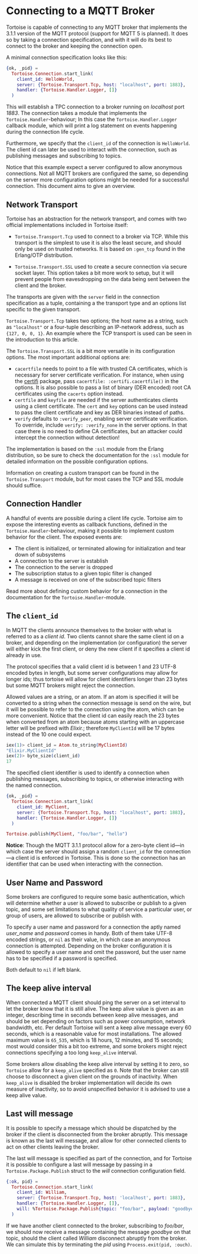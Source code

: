 # Connecting to a MQTT Broker

Tortoise is capable of connecting to any MQTT broker that implements
the 3.1.1 version of the MQTT protocol (support for MQTT 5 is
planned). It does so by taking a connection specification, and with it
will do its best to connect to the broker and keeping the connection
open.

A minimal connection specification looks like this:

``` elixir
{ok, _pid} =
  Tortoise.Connection.start_link(
    client_id: HelloWorld,
    server: {Tortoise.Transport.Tcp, host: "localhost", port: 1883},
    handler: {Tortoise.Handler.Logger, []}
  )
```

This will establish a TPC connection to a broker running on
*localhost* port *1883*. The connection takes a module that implements
the `Tortoise.Handler`-behaviour; In this case the
`Tortoise.Handler.Logger` callback module, which will print a log
statement on events happening during the connection life cycle.

Furthermore, we specify that the `client_id` of the connection is
`HelloWorld`. The client id can later be used to interact with the
connection, such as publishing messages and subscribing to topics.

Notice that this example expect a server configured to allow anonymous
connections. Not all MQTT brokers are configured the same, so
depending on the server more configuration options might be needed for
a successful connection. This document aims to give an overview.

## Network Transport

Tortoise has an abstraction for the network transport, and comes
with two official implementations included in Tortoise itself:

  - `Tortoise.Transport.Tcp` used to connect to a broker via
    TCP. While this transport is the simplest to use it is also the
    least secure, and should only be used on trusted networks. It is
    based on `:gen_tcp` found in the Erlang/OTP distribution.

  - `Tortoise.Transport.SSL` used to create a secure connection via
    secure socket layer. This option takes a bit more work to setup,
    but it will prevent people from eavesdropping on the data being
    sent between the client and the broker.

The transports are given with the `server` field in the connection
specification as a tuple, containing a the transport type and an
options list specific to the given transport.

`Tortoise.Transport.Tcp` takes two options; the host name as a string,
such as `"localhost"` or a four-tuple describing an IP-network
address, such as `{127, 0, 0, 1}`. An example where the TCP transport
is used can be seen in the introduction to this article.

The `Tortoise.Transport.SSL` is a bit more versatile in its
configuration options. The most important additional options are:

  - `cacertfile` needs to point to a file with trusted CA
    certificates, which is necessary for server certificate
    verification. For instance, when using the
    [certifi](https://hex.pm/packages/certifi) package, pass
    `cacertfile: :certifi.cacertfile()` in the options. It is also
    possible to pass a list of binary (DER encoded) root CA
    certificates using the `cacerts` option instead.
  - `certfile` and `keyfile` are needed if the server authenticates
    clients using a client certificate. The `cert` and `key` options
    can be used instead to pass the client certificate and key as
    DER binaries instead of paths.
  - `verify` defaults to `:verify_peer`, enabling server certificate
    verification. To override, include `verify: :verify_none` in the
    server options. In that case there is no need to define CA
    certificates, but an attacker could intercept the connection
    without detection!

The implementation is based on the `:ssl` module from the Erlang
distribution, so be sure to check the documentation for the `:ssl`
module for detailed information on the possible configuration
options.

Information on creating a custom transport can be found in the
`Tortoise.Transport` module, but for most cases the TCP and SSL module
should suffice.

## Connection Handler

A handful of events are possible during a client life cycle. Tortoise
aim to expose the interesting events as callback functions, defined in
the `Tortoise.Handler`-behaviour, making it possible to implement
custom behavior for the client. The exposed events are:

  - The client is initialized, or terminated allowing for
    initialization and tear down of subsystems
  - A connection to the server is establish
  - The connection to the server is dropped
  - The subscription status to a given topic filter is changed
  - A message is received on one of the subscribed topic filters

Read more about defining custom behavior for a connection in the
documentation for the `Tortoise.Handler`-module.

## The `client_id`

In MQTT the clients announce themselves to the broker with what is
referred to as a *client id*. Two clients cannot share the same client
id on a broker, and depending on the implementation (or configuration)
the server will either kick the first client, or deny the new client
if it specifies a client id already in use.

The protocol specifies that a valid client id is between 1 and 23
UTF-8 encoded bytes in length, but some server configurations may
allow for longer ids; thus tortoise will allow for client identifiers
longer than 23 bytes but some MQTT brokers might reject the
connection.

Allowed values are a string, or an atom. If an atom is specified it
will be converted to a string when the connection message is send on
the wire, but it will be possible to refer to the connection using the
atom, which can be more convenient. Notice that the client id can
easily reach the 23 bytes when converted from an atom because atoms
starting with an uppercase letter will be prefixed with *Elixir.*;
therefore `MyClientId` will be 17 bytes instead of the 10 one could
expect.

``` elixir
iex(1)> client_id = Atom.to_string(MyClientId)
"Elixir.MyClientId"
iex(2)> byte_size(client_id)
17
```

The specified client identifier is used to identify a connection when
publishing messages, subscribing to topics, or otherwise interacting
with the named connection.

``` elixir
{ok, _pid} =
  Tortoise.Connection.start_link(
    client_id: MyClient,
    server: {Tortoise.Transport.Tcp, host: "localhost", port: 1883},
    handler: {Tortoise.Handler.Logger, []}
  )

Tortoise.publish(MyClient, "foo/bar", "hello")
```

**Notice**: Though the MQTT 3.1.1 protocol allow for a zero-byte
client id—in which case the server should assign a random `client_id`
for the connection—a client id is enforced in Tortoise. This is
done so the connection has an identifier that can be used when
interacting with the connection.

## User Name and Password

Some brokers are configured to require some basic authentication,
which will determine whether a user is allowed to subscribe or publish
to a given topic, and some set limitations to what quality of service
a particular user, or group of users, are allowed to subscribe or
publish with.

To specify a user name and password for a connection the aptly named
*user_name* and *password* comes in handy. Both of them take UTF-8
encoded strings, or `nil` as their value, in which case an anonymous
connection is attempted. Depending on the broker configuration it is
allowed to specify a user name and omit the password, but the user
name has to be specified if a password is specified.

Both default to `nil` if left blank.

## The keep alive interval

When connected a MQTT client should ping the server on a set interval
to let the broker know that it is still alive. The keep alive value is
given as an integer, describing time in seconds between keep alive
messages, and should be set depending on factors such as power
consumption, network bandwidth, etc. Per default Tortoise will sent a
keep alive message every 60 seconds, which is a reasonable value for
most installations. The allowed maximum value is `65_535`, which is 18
hours, 12 minutes, and 15 seconds; most would consider this a bit too
extreme, and some brokers might reject connections specifying a too
long `keep_alive` interval.

Some brokers allow disabling the keep alive interval by setting it to
zero, so `Tortoise` allow for a `keep_alive` specified as `0`. Note
that the broker can still choose to disconnect a given client on the
grounds of inactivity. When `keep_alive` is disabled the broker
implementation will decide its own measure of inactivity, so to avoid
unspecified behavior it is advised to use a keep alive value.

## Last will message

It is possible to specify a message which should be dispatched by the
broker if the client is disconnected from the broker abruptly. This
message is known as the last will message, and allow for other
connected clients to act on other clients leaving the broker.

The last will message is specified as part of the connection, and for
Tortoise it is possible to configure a last will message by passing in
a `Tortoise.Package.Publish` struct to the *will* connection
configuration field.

``` elixir
{:ok, pid} =
  Tortoise.Connection.start_link(
    client_id: William,
    server: {Tortoise.Transport.Tcp, host: 'localhost', port: 1883},
    handler: {Tortoise.Handler.Logger, []},
    will: %Tortoise.Package.Publish{topic: "foo/bar", payload: "goodbye"}
  )
```

If we have another client connected to the broker, subscribing to
*foo/bar*, we should now receive a message containing the message
*goodbye* on that topic, should the client called *William* disconnect
abruptly from the broker. We can simulate this by terminating the *pid*
using `Process.exit(pid, :ouch)`.
